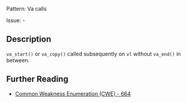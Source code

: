 Pattern: Va calls

Issue: -

## Description

`va_start()` or `va_copy()` called subsequently on `vl` without `va_end()` in between.

## Further Reading

* [Common Weakness Enumeration (CWE) - 664](https://cwe.mitre.org/data/definitions/664.html)